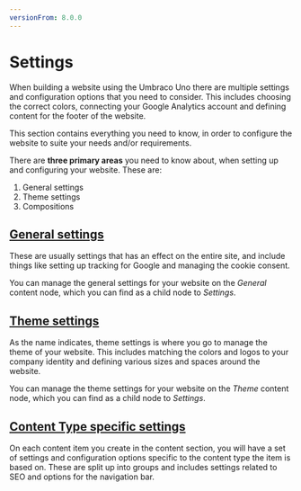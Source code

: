 ```yaml
---
versionFrom: 8.0.0
---
```


# Settings

When building a website using the Umbraco Uno there are multiple settings and configuration options that you need to consider. This includes choosing the correct colors, connecting your Google Analytics account and defining content for the footer of the website.

This section contains everything you need to know, in order to configure the website to suite your needs and/or requirements.

There are **three primary areas** you need to know about, when setting up and configuring your website. These are:

1. General settings
2. Theme settings
3. Compositions

## [General settings](General-Settings)

These are usually settings that has an effect on the entire site, and include things like setting up tracking for Google and managing the cookie consent.

You can manage the general settings for your website on the *General* content node, which you can find as a child node to *Settings*.

## [Theme settings](Theme-settings)

As the name indicates, theme settings is where you go to manage the theme of your website. This includes matching the colors and logos to your company identity and defining various sizes and spaces around the website.

You can manage the theme settings for your website on the *Theme* content node, which you can find as a child node to *Settings*.

## [Content Type specific settings](Specific-Settings)

On each content item you create in the content section, you will have a set of settings and configuration options specific to the content type the item is based on. These are split up into groups and includes settings related to SEO and options for the navigation bar.
